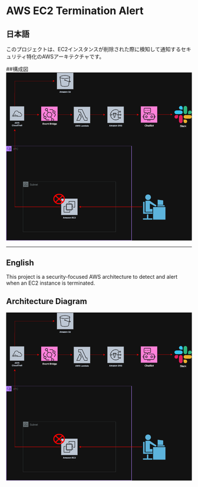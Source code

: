 # AWS EC2 Termination Alert

## 日本語
このプロジェクトは、EC2インスタンスが削除された際に検知して通知するセキュリティ特化のAWSアーキテクチャです。

##構成図
![EC2 Termination Alert Architecture](./images/architecture-ec2-termination.png)

************************************************************************************************************
## English
This project is a security-focused AWS architecture to detect and alert when an EC2 instance is terminated.

## Architecture Diagram
![EC2 Termination Alert Architecture](./images/architecture-ec2-termination.png)
